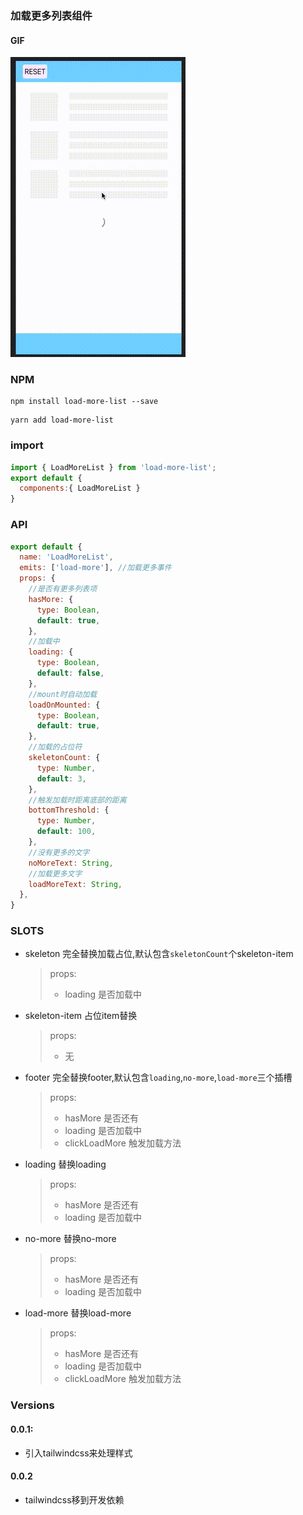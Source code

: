 ### 加载更多列表组件


#### GIF
![图片3](./gif/QQ20210701-110122.gif)


### NPM
```shell
npm install load-more-list --save
```
```shell
yarn add load-more-list
```

### import
```js
import { LoadMoreList } from 'load-more-list';
export default {
  components:{ LoadMoreList }
}
```


### API
```javascript
export default {
  name: 'LoadMoreList',
  emits: ['load-more'], //加载更多事件
  props: {
    //是否有更多列表项
    hasMore: {
      type: Boolean,
      default: true,
    },
    //加载中
    loading: {
      type: Boolean,
      default: false,
    },
    //mount时自动加载
    loadOnMounted: {
      type: Boolean,
      default: true,
    },
    //加载的占位符
    skeletonCount: {
      type: Number,
      default: 3,
    },
    //触发加载时距离底部的距离
    bottomThreshold: {
      type: Number,
      default: 100,
    },
    //没有更多的文字
    noMoreText: String,
    //加载更多文字
    loadMoreText: String,
  },
}
```

### SLOTS

* skeleton 完全替换加载占位,默认包含`skeletonCount`个skeleton-item
  > props: 
  > * loading 是否加载中
* skeleton-item 占位item替换
   > props:
   > * 无
* footer 完全替换footer,默认包含`loading`,`no-more`,`load-more`三个插槽
  > props:
  > * hasMore 是否还有
  > * loading 是否加载中
  > * clickLoadMore 触发加载方法
* loading 替换loading
  > props:
  > * hasMore 是否还有
  > * loading 是否加载中
* no-more 替换no-more
  > props:
  > * hasMore 是否还有
  > * loading 是否加载中
* load-more 替换load-more
  > props:
  > * hasMore 是否还有
  > * loading 是否加载中
  > * clickLoadMore 触发加载方法
### Versions

#### 0.0.1: 
*  引入tailwindcss来处理样式

#### 0.0.2
*  tailwindcss移到开发依赖
